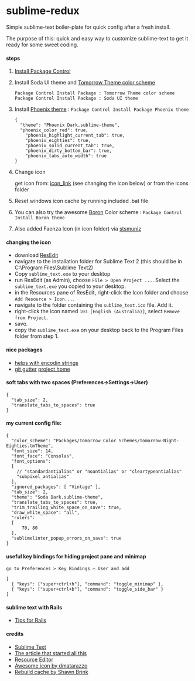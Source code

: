 # sublime-redux

Simple sublime-text boiler-plate for quick config after a fresh install.

The purpose of this: quick and easy way to customize sublime-text to get it ready for some sweet coding.

#### steps

1. [Install Package Control](http://wbond.net/sublime_packages/package_control/installation)

2. Install Soda UI theme and [Tomorrow Theme color scheme](https://github.com/chriskempson/tomorrow-theme)

    ```
    Package Control Install Package : Tomorrow Theme color scheme
    Package Control Install Package : Soda UI theme
    ```

3. Install [Phoenix theme](https://github.com/netatoo/phoenix-theme) : `Package Control Install Package Phoenix theme`

    ```JS
    {
      "theme": "Phoenix Dark.sublime-theme",
      "phoenix_color_red": true,
	    "phoenix_highlight_current_tab": true,
	    "phoenix_eighties": true,
	    "phoenix_solid_current_tab": true,
	    "phoenix_dirty_bottom_bar": true,
	    "phoenix_tabs_auto_width": true
    }
    ```

4. Change icon

    get icon from: [icon_link](https://github.com/dmatarazzo/Sublime-Text-2-Icon/raw/master/sublime_text.ico) (see changing the icon below) or from the icons folder

5. Reset windows icon cache by running included .bat file

7. You can also try the awesome [Boron](https://github.com/mjio/boron.tmtheme) Color scheme : `Package Control Install Boron theme`

8. Also added Faenza Icon (in icon folder) via [stsmuniz](http://gnome-look.org/content/show.php/?content=147424)


#### changing the icon

* download [ResEdit](http://www.resedit.net/)
* navigate to the installation folder for Sublime Text 2 (this should be in C:\Program Files\Sublime Text2)
* Copy `sublime_text.exe` to your desktop
* run ResEdit (as Admin), choose `File > Open Project ...`. Select the `sublime_text.exe` you copied to your desktop.
* in the Resources pane of ResEdit, right-click the Icon folder and choose `Add Resource > Icon...`.
* navigate to the folder containing the `sublime_text.ico` file. Add it.
* right-click the icon named `103 [English (Australia)]`, select `Remove from Project`.
* save.
* copy the `sublime_text.exe` on your desktop back to the Program Files folder from step 1.


#### nice packages

* [helps with encodin strings](https://github.com/colinta/SublimeStringEncode)
* [git gutter](http://www.jisaacks.com/gitgutter) [project home](https://github.com/jisaacks/GitGutter#readme)


#### soft tabs with two spaces (Preferences->Settings->User)

```JS
{
  "tab_size": 2,
  "translate_tabs_to_spaces": true
}
```


#### my current config file:

```JS
{
  "color_scheme": "Packages/Tomorrow Color Schemes/Tomorrow-Night-Eighties.tmTheme",
  "font_size": 14,
  "font_face": "Consolas",
  "font_options":
  [
    // "standardantialias" or "noantialias" or "cleartypeantialias"
    "subpixel_antialias"
  ],
  "ignored_packages": [ "Vintage" ],
  "tab_size": 2,
  "theme": "Soda Dark.sublime-theme",
  "translate_tabs_to_spaces": true,
  "trim_trailing_white_space_on_save": true,
  "draw_white_space": "all",
  "rulers":
  [
      70, 80
  ],
  "sublimelinter_popup_errors_on_save": true
}
```

#### useful key bindings for hiding project pane and minimap

`go to Preferences > Key Bindings — User and add`

```JS
[
  { "keys": ["super+ctrl+h"], "command": "toggle_minimap" },
  { "keys": ["super+ctrl+b"], "command": "toggle_side_bar" }
]

```

#### sublime text with Rails

* [Tips for Rails](https://github.com/mhartl/rails_tutorial_sublime_text)

#### credits

* [Sublime Text](http://www.sublimetext.com)
* [The article that started all this](http://opensoul.org/blog/archives/2012/01/12/getting-started-with-sublime-text-2)
* [Resource Editor](http://www.resedit.net)
* [Awesome icon by dmatarazzo](https://github.com/dmatarazzo/Sublime-Text-2-Icon)
* [Rebuild cache by Shawn Brink](http://www.sevenforums.com/tutorials/49819-icon-cache-rebuild.html)
